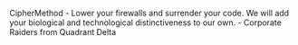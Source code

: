 CipherMethod - Lower your firewalls and surrender your code.  We will add your biological and technological distinctiveness to our own. - Corporate Raiders from Quadrant Delta

